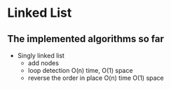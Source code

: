 # Linked List
## The implemented algorithms so far

- Singly linked list
  - add nodes
  - loop detection O(n) time, O(1) space
  - reverse the order in place O(n) time O(1) space